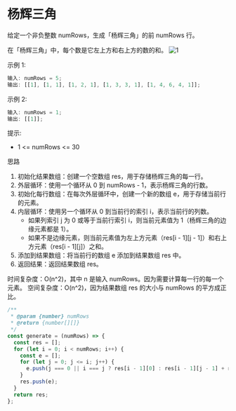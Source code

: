 # 杨辉三角

给定一个非负整数 numRows，生成「杨辉三角」的前 numRows 行。

在「杨辉三角」中，每个数是它左上方和右上方的数的和。
![1](https://pic.leetcode-cn.com/1626927345-DZmfxB-PascalTriangleAnimated2.gif)

示例 1:

```js
输入: numRows = 5;
输出: [[1], [1, 1], [1, 2, 1], [1, 3, 3, 1], [1, 4, 6, 4, 1]];
```

示例 2:

```js
输入: numRows = 1;
输出: [[1]];
```

提示:

- 1 <= numRows <= 30

思路

1. 初始化结果数组：创建一个空数组 res，用于存储杨辉三角的每一行。
2. 外层循环：使用一个循环从 0 到 numRows - 1，表示杨辉三角的行数。
3. 初始化每行数组：在每次外层循环中，创建一个新的数组 e，用于存储当前行的元素。
4. 内层循环：使用另一个循环从 0 到当前行的索引 i，表示当前行的列数。
   - 如果列索引 j 为 0 或等于当前行索引 i，则当前元素值为 1（杨辉三角的边缘元素都是 1）。
   - 如果不是边缘元素，则当前元素值为左上方元素（res[i - 1][j - 1]）和右上方元素（res[i - 1][j]）之和。
5. 添加到结果数组：将当前行的数组 e 添加到结果数组 res 中。
6. 返回结果：返回结果数组 res。

时间复杂度：O(n^2)，其中 n 是输入 numRows。因为需要计算每一行的每一个元素。
空间复杂度：O(n^2)，因为结果数组 res 的大小与 numRows 的平方成正比。

```js
/**
 * @param {number} numRows
 * @return {number[][]}
 */
const generate = (numRows) => {
  const res = [];
  for (let i = 0; i < numRows; i++) {
    const e = [];
    for (let j = 0; j <= i; j++) {
      e.push(j === 0 || i === j ? res[i - 1][0] : res[i - 1][j - 1] + res[i - 1][j]);
    }
    res.push(e);
  }
  return res;
};
```
